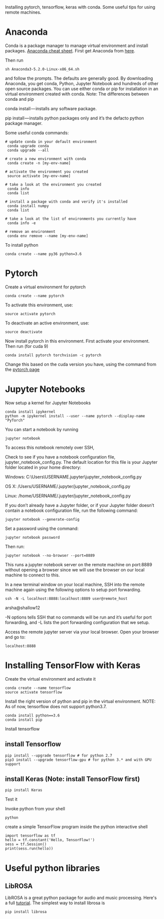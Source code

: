 Installing pytorch, tensorflow, keras with conda. 
Some useful tips for using remote machines. 


# Anaconda 

Conda is a package manager to manage virtual environment and install packages. [Anaconda cheat sheet](https://conda.io/docs/_downloads/conda-cheatsheet.pdf). First get Anaconda from [here](https://www.anaconda.com/download/#linux). 

Then run 
``` 
sh Anaconda3-5.2.0-Linux-x86_64.sh 
```

and follow the prompts. The defaults are generally good. By downloading Anaconda, you get conda, Python, Jupyter Notebook and hundreds of other open source packages. You can use either conda or pip for installation in an virtual environment created with conda.
Note: The differences between conda and pip 

conda install — installs any software package.

pip install — installs python packages only and it’s the defacto python package manager.


Some useful conda commands: 

```
# update conda in your default environment 
 conda upgrade conda
 conda upgrade --all

# create a new environment with conda
 conda create -n [my-env-name]

# activate the environment you created
 source activate [my-env-name]

# take a look at the environment you created
 conda info
 conda list

# install a package with conda and verify it's installed
 conda install numpy
 conda list

# take a look at the list of environments you currently have
 conda info -e

# remove an environment
 conda env remove --name [my-env-name]

```


To install python 

```
conda create --name py36 python=3.6
```
 # Pytorch
Create a virtual environment for pytorch 

```
conda create --name pytorch 
```
To activate this environment, use:

 ```
source activate pytorch
```

To deactivate an active environment, use:
 ```
 source deactivate
 ```
 

 Now install pytorch in this environment. First activate your environment. Then run (for cuda 9) 
 
 ```
 conda install pytorch torchvision -c pytorch
 ``` 
 Change this based on the cuda version you have, using the command from the [pytorch page](https://pytorch.org/get-started/locally/#anaconda)
 
# Jupyter Notebooks 

Now setup a kernel for Jupyter Notebooks

```
conda install ipykernel
python -m ipykernel install --user --name pytorch --display-name "PyTorch"
```
You can start a notebook by running 

```
jupyter notebook
```

To access this notebook remotely over SSH, 

Check to see if you have a notebook configuration file, jupyter_notebook_config.py. The default location for this file is your Jupyter folder located in your home directory:

Windows: C:\Users\USERNAME\.jupyter\jupyter_notebook_config.py

OS X: /Users/USERNAME/.jupyter/jupyter_notebook_config.py

Linux: /home/USERNAME/.jupyter/jupyter_notebook_config.py

If you don’t already have a Jupyter folder, or if your Jupyter folder doesn’t contain a notebook configuration file, run the following command:

```
jupyter notebook --generate-config
```
Set a password using the command: 

```
jupyter notebook password
``` 

Then run: 

```
jupyter notebook --no-browser --port=8889
```

This runs a jupyter notebook server on the remote machine on port:8889 without opening a browser since we will use the browser on our local machine to connect to this.

In a new terminal window on your local machine, SSH into the remote machine again using the following options to setup port forwarding.

```
ssh -N -L localhost:8888:localhost:8889 user@remote_host
```

arsha@shallow12 

-N options tells SSH that no commands will be run and it’s useful for port forwarding, and -L lists the port forwarding configuration that we setup.

Access the remote jupyter server via your local browser. Open your browser and go to:
```
localhost:8888
```

# Installing TensorFlow with Keras 

Create the virtual environment and activate it 

```
conda create --name tensorflow 
source activate tensorflow 
```
Install the right version of python and pip in the virtual environment. NOTE: As of now, tensorflow does not support python3.7. 
```
conda install python==3.6
conda install pip
```
Install tensorflow 
## install Tensorflow
```
pip install --upgrade tensorflow # for python 2.7
pip3 install --upgrade tensorflow-gpu # for python 3.* and with GPU support 
```

## install Keras (Note: install TensorFlow first)
```
pip install Keras
```

Test it 

Invoke python from your shell
```
python
``` 
create a simple TensorFlow program inside the python interactive shell
```
import tensorflow as tf
hello = tf.constant('Hello, TensorFlow!')
sess = tf.Session()
print(sess.run(hello))
```

# Useful python libraries 
## LibROSA
LibROSA is a great python package for audio and music processing. Here's a full [tutorial](https://librosa.github.io/librosa/tutorial.html). 
The simplest way to install librosa is 
``` 
pip install librosa 
```
